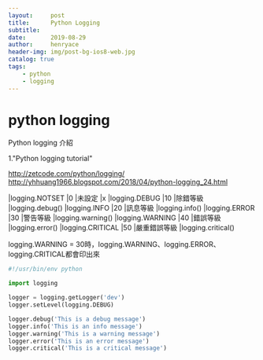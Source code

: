 ```yaml
---
layout:     post
title:      Python Logging
subtitle:   
date:       2019-08-29
author:     henryace
header-img: img/post-bg-ios8-web.jpg
catalog: true
tags:
    - python
    - logging
---
```

# python logging

Python logging 介紹

1."Python logging tutorial"<br>

<http://zetcode.com/python/logging/><br>
<http://yhhuang1966.blogspot.com/2018/04/python-logging_24.html><br>

|logging.NOTSET	|0	|未設定	|x
|logging.DEBUG	|10	|除錯等級	|logging.debug()
|logging.INFO	|20	|訊息等級	|logging.info()
|logging.ERROR	|30	|警告等級	|logging.warning()
|logging.WARNING	|40	|錯誤等級	|logging.error()
|logging.CRITICAL	|50	|嚴重錯誤等級	|logging.critical()

 logging.WARNING = 30時，logging.WARNING、logging.ERROR、logging.CRITICAL都會印出來
 
```python
#!/usr/bin/env python

import logging

logger = logging.getLogger('dev')
logger.setLevel(logging.DEBUG)

logger.debug('This is a debug message')
logger.info('This is an info message')
logger.warning('This is a warning message')
logger.error('This is an error message')
logger.critical('This is a critical message')
```